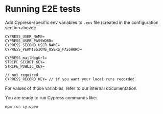 # Running E2E tests

Add Cypress-specific env variables to `.env` file (created in the configuration section above):

```
CYPRESS_USER_NAME=
CYPRESS_USER_PASSWORD=
CYPRESS_SECOND_USER_NAME=
CYPRESS_PERMISSIONS_USERS_PASSWORD=

CYPRESS_mailHogUrl=
STRIPE_SECRET_KEY=
STRIPE_PUBLIC_KEY=

// not required
CYPRESS_RECORD_KEY= // if you want your local runs recorded
```

For values of those variables, refer to our internal documentation.

You are ready to run Cypress commands like:

```shell
npm run cy:open
```
